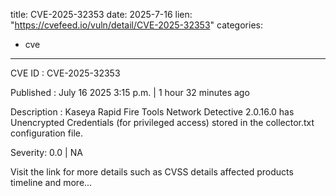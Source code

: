  
title: CVE-2025-32353
date: 2025-7-16
lien: "https://cvefeed.io/vuln/detail/CVE-2025-32353"
categories:
  - cve
---

CVE ID : CVE-2025-32353

Published :  July 16
2025
3:15 p.m. | 1 hour
32 minutes ago

Description : Kaseya Rapid Fire Tools Network Detective 2.0.16.0 has Unencrypted Credentials (for privileged access) stored in the collector.txt configuration file.

Severity: 0.0 | NA

Visit the link for more details
such as CVSS details
affected products
timeline
and more...
